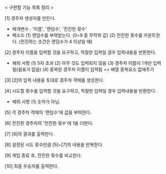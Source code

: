 < 구현할 기능 목록 정리 >

[1] 경주차 생성자를 만든다. 
  - 매개변수 : '이름', '랜덤수', '전진한 횟수'
  - 메소드
    (1) 랜덤수를 부여받는다. (0~9 중 무작위 값)
    (2) 전진한 횟수를 카운트한다. (전진하는 조건은 랜덤수가 4 이상일 때)

[2] 경주차 이름을 입력할 것을 요구하고, 적절한 입력일 경우 입력내용을 반환한다.
  - 예외 사항
    (1) 5자 초과
    (2) 아무 것도 입력되지 않음
    (3) 경주차 이름이 1개만 입력됨(쉼표가 없음)
    (4) 중복된 경주차 이름이 입력됨 => 배열 중복요소 없애주기

[3] [2]의 입력 내용을 토대로 경주차 객체를 생성한다.

[4] 시도할 횟수를 입력할 것을 요구하고, 적절한 입력일 경우 입력내용을 반환한다.
  - 예외 사항
    (1) 숫자가 아님.

[5] 각 경주차 객체의 '랜덤수'에 값을 부여한다.

[6] 전진한 경주차의 '전진한 횟수'에 1을 더한다.

[7] [6]의 결과를 출력한다.

[8] 설정된 시도 횟수만큼 [5]~[7]의 내용을 반복한다.

[9] 게임 종료 후, 전진한 횟수를 비교한다.

[10] 최종 우승자를 출력한다.

